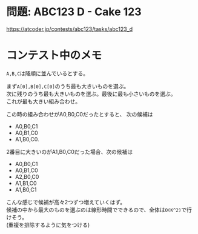# 問題: ABC123 D - Cake 123

https://atcoder.jp/contests/abc123/tasks/abc123_d

# コンテスト中のメモ

`A,B,C`は降順に並んでいるとする。

まず`A[0],B[0],C[0]`のうち最も大きいものを選ぶ。\
次に残りのうち最も大きいものを選ぶ。最後に最も小さいものを選ぶ。\
これが最も大きい組み合わせ。

この時の組み合わせがA0,B0,C0だったとすると、
次の候補は

- A0,B0,C1
- A0,B1,C0
- A1,B0,C0.

2番目に大きいのがA1,B0,C0だった場合、次の候補は

- A0,B0,C1
- A0,B1,C0
- A2,B0,C0
- A1,B1,C0
- A1,B0,C1

こんな感じで候補が高々2つずつ増えていくはず。\
候補の中から最大のものを選ぶのは線形時間でできるので、全体は`O(K^2)`で行けそう。\
(重複を排除するように気をつける)